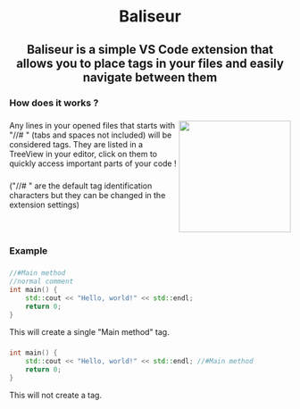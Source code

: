 
<h1 align="center">Baliseur</h1>

###

<h2 align="center">Baliseur is a simple VS Code extension that allows you to place tags in your files and easily navigate between them</h2>

###

<h3 align="left">How does it works ?</h3>

###

<img align="right" height="200" src="https://i.imgflip.com/8kue7d.gif"  />

###

<p align="left">Any lines in your opened files that starts with "//# " (tabs and spaces not included) will be considered tags. They are listed in a TreeView in your editor, click on them to quickly access important parts of your code !</p>

###

<p align="left">("//# " are the default tag identification characters but they can be changed in the extension settings)</p>

###

<br clear="both">

<h3 align="left">Example</h3>

###

```cpp
//#Main method
//normal comment
int main() {
    std::cout << "Hello, world!" << std::endl; 
    return 0;
}
```
This will create a single "Main method" tag.

###
```cpp
int main() {
    std::cout << "Hello, world!" << std::endl; //#Main method
    return 0;
}
```
This will not create a tag.

###


###
